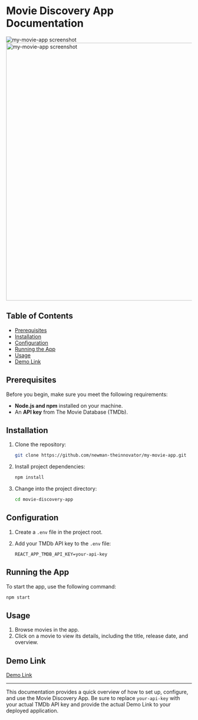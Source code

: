 # Movie Discovery App Documentation
![my-movie-app screenshot](https://imgur.com/a/2P0qQvq)
<img src="https://imgur.com/a/2P0qQvq" alt="my-movie-app screenshot" width="700">


## Table of Contents

- [Prerequisites](#prerequisites)
- [Installation](#installation)
- [Configuration](#configuration)
- [Running the App](#running-the-app)
- [Usage](#usage)
- [Demo Link](#demo-link)

## Prerequisites

Before you begin, make sure you meet the following requirements:

- **Node.js and npm** installed on your machine.
- An **API key** from The Movie Database (TMDb).

## Installation

1. Clone the repository:

   ```bash
   git clone https://github.com/newman-theinnovator/my-movie-app.git
   ```

2. Install project dependencies:

   ```bash
   npm install
   ```

3. Change into the project directory:

   ```bash
   cd movie-discovery-app
   ```

## Configuration

1. Create a `.env` file in the project root.

2. Add your TMDb API key to the `.env` file:

   ```env
   REACT_APP_TMDB_API_KEY=your-api-key
   ```

## Running the App

To start the app, use the following command:

```bash
npm start
```

## Usage

1. Browse movies in the app.
2. Click on a movie to view its details, including the title, release date, and overview.

## Demo Link

[Demo Link](https://my-movie-app-delta.vercel.app/)  

---

This documentation provides a quick overview of how to set up, configure, and use the Movie Discovery App. Be sure to replace `your-api-key` with your actual TMDb API key and provide the actual Demo Link to your deployed application.
